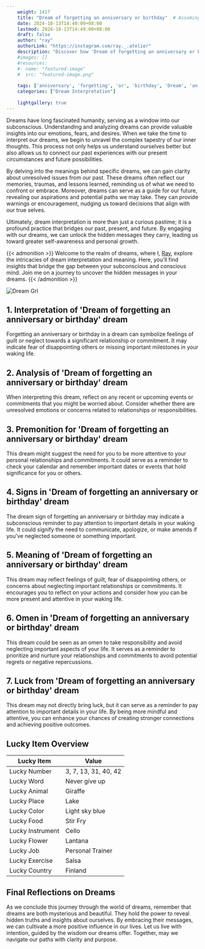 ```yaml
---
    weight: 1417
    title: "Dream of forgetting an anniversary or birthday"  # Assuming 'title' column exists
    date: 2024-10-13T14:49:00+08:00
    lastmod: 2024-10-13T14:49:00+08:00
    draft: false
    author: "ray"
    authorLink: "https://instagram.com/ray._.atelier"
    description: "Discover how 'Dream of forgetting an anniversary or birthday' can interpret your future and uncover its significant meanings in your life."
    #images: []
    #resources:
    #- name: "featured-image"
    #  src: "featured-image.png"
    
    tags: ['anniversary', 'forgetting', 'or', 'birthday', 'Dream', 'an', 'of']
    categories: ["Dream Interpretation"]
    
    lightgallery: true
---
```

    
Dreams have long fascinated humanity, serving as a window into our subconscious. Understanding and analyzing dreams can provide valuable insights into our emotions, fears, and desires. When we take the time to interpret our dreams, we begin to unravel the complex tapestry of our inner thoughts. This process not only helps us understand ourselves better but also allows us to connect our past experiences with our present circumstances and future possibilities.

By delving into the meanings behind specific dreams, we can gain clarity about unresolved issues from our past. These dreams often reflect our memories, traumas, and lessons learned, reminding us of what we need to confront or embrace. Moreover, dreams can serve as a guide for our future, revealing our aspirations and potential paths we may take. They can provide warnings or encouragement, nudging us toward decisions that align with our true selves.

Ultimately, dream interpretation is more than just a curious pastime; it is a profound practice that bridges our past, present, and future. By engaging with our dreams, we can unlock the hidden messages they carry, leading us toward greater self-awareness and personal growth.

{{< admonition >}}
Welcome to the realm of dreams, where I, [Ray](https://instagram.com/ray._.atelier), explore the intricacies of dream interpretation and meaning. Here, you’ll find insights that bridge the gap between your subconscious and conscious mind. Join me on a journey to uncover the hidden messages in your dreams.
{{< /admonition >}}

![Dream Grl](https://cdn.pixabay.com/photo/2017/11/02/03/35/gothic-2910057_1280.jpg "Dream Grl")

## 1. Interpretation of 'Dream of forgetting an anniversary or birthday' dream
 Forgetting an anniversary or birthday in a dream can symbolize feelings of guilt or neglect towards a significant relationship or commitment. It may indicate fear of disappointing others or missing important milestones in your waking life.

## 2. Analysis of 'Dream of forgetting an anniversary or birthday' dream
 When interpreting this dream, reflect on any recent or upcoming events or commitments that you might be worried about. Consider whether there are unresolved emotions or concerns related to relationships or responsibilities.

## 3. Premonition for 'Dream of forgetting an anniversary or birthday' dream
 This dream might suggest the need for you to be more attentive to your personal relationships and commitments. It could serve as a reminder to check your calendar and remember important dates or events that hold significance for you or others.

## 4. Signs in 'Dream of forgetting an anniversary or birthday' dream
 The dream sign of forgetting an anniversary or birthday may indicate a subconscious reminder to pay attention to important details in your waking life. It could signify the need to communicate, apologize, or make amends if you've neglected someone or something important.

## 5. Meaning of 'Dream of forgetting an anniversary or birthday' dream
 This dream may reflect feelings of guilt, fear of disappointing others, or concerns about neglecting important relationships or commitments. It encourages you to reflect on your actions and consider how you can be more present and attentive in your waking life.

## 6. Omen in 'Dream of forgetting an anniversary or birthday' dream
 This dream could be seen as an omen to take responsibility and avoid neglecting important aspects of your life. It serves as a reminder to prioritize and nurture your relationships and commitments to avoid potential regrets or negative repercussions.

## 7. Luck from 'Dream of forgetting an anniversary or birthday' dream
 This dream may not directly bring luck, but it can serve as a reminder to pay attention to important details in your life. By being more mindful and attentive, you can enhance your chances of creating stronger connections and achieving positive outcomes.

## Lucky Item Overview
| Lucky Item          | Value              |
|---------------|--------------------|
| Lucky Number        | 3, 7, 13, 31, 40, 42  |
| Lucky Word          | Never give up |
| Lucky Animal        | Giraffe |
| Lucky Place         | Lake     |
| Lucky Color         | Light sky blue     |
| Lucky Food          | Stir Fry      |
| Lucky Instrument    | Cello |
| Lucky Flower        | Lantana    |
| Lucky Job           | Personal Trainer       |
| Lucky Exercise      | Salsa  |
| Lucky Country       | Finland    |


##  Final Reflections on Dreams

As we conclude this journey through the world of dreams, remember that dreams are both mysterious and beautiful. They hold the power to reveal hidden truths and insights about ourselves. By embracing their messages, we can cultivate a more positive influence in our lives. Let us live with intention, guided by the wisdom our dreams offer. Together, may we navigate our paths with clarity and purpose.
